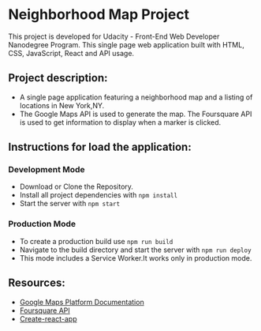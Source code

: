 # Neighborhood Map Project
This project is developed for Udacity - Front-End Web Developer Nanodegree Program.
This single page web application built with HTML, CSS, JavaScript, React and API usage.

## Project description:
- A single page application featuring a neighborhood map and a listing of locations in New York,NY.
- The Google Maps API is used to generate the map. The Foursquare API is used to get information to display when a marker is clicked.

## Instructions for load the application:
### Development Mode
- Download or Clone the Repository.
- Install all project dependencies with `npm install`
- Start the server with `npm start`

### Production Mode
- To create a production build use `npm run build`
- Navigate to the build directory and start the server with `npm run deploy`
- This mode includes a Service Worker.It works only in production mode.

## Resources:
- [Google Maps Platform Documentation](https://developers.google.com/maps/documentation/)
- [Foursquare API](https://developer.foursquare.com/)
- [Create-react-app](https://github.com/facebook/create-react-app)
